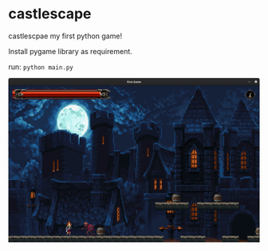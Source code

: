 # castlescape
castlescpae my first python game!

Install pygame library as requirement.

run: ```python main.py```

![IMG](IMG/screenshot.png)

